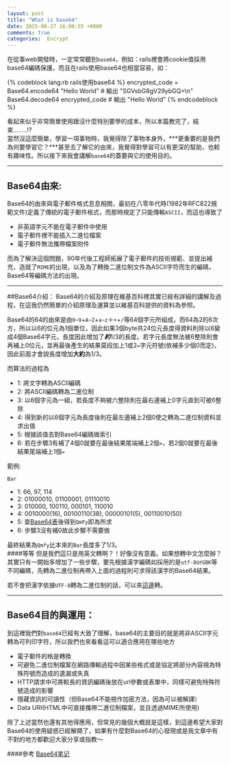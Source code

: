 ```yaml
---
layout: post
title: "What is base64"
date: 2015-06-27 16:00:55 +0800
comments: true
categories:  Encrypt
---
```

在從事web開發時，一定常常聽到`base64`，例如：rails裡會將cookie值採用base64編碼保護，而且在rails使用base64也相當容易，如：  

{% codeblock lang:rb rails使用base64 %}
	encrypted_code = Base64.encode64 "Hello World"
	# 輸出 "SGVsbG8gV29ybGQ=\n"
	Base64.decode64 encrypted_code
	# 輸出 "Hello World"
{% endcodeblock %}

看起來似乎非常簡單使用跟沒什麼特別要學的成本，所以本篇教完了，結束........!?  
當然沒這麼簡單，學習一項事物時，我覺得除了事物本身外，***更重要的是我們為何要學習它？***甚至去了解它的由來，我覺得對學習可以有更深的幫助，也較有趣味性。所以接下來我會講解`base64`的蓋要與它的使用目的。
<!--more-->
---
## Base64由來:

Base64的由來與電子郵件格式息息相關，最初在八零年代時(1982年RFC822規範文件)定義了傳統的電子郵件格式，而那時規定了只能傳輸`ASCII`，而這也導致了  

* 非英語字元不能在電子郵件中使用
* 電子郵件裡不能插入二進位檔案
* 電子郵件無法攜帶檔案附件

而為了解決這個問題，90年代後工程師拓展了電子郵件的技術規範、並提出補充，造就了`MIME`的出現，以及為了轉換二進位制文件為ASCII字符而生的編碼，Base64等編碼方法的出現。

---
##Base64介紹：
Base64的介紹及原理在維基百科裡其實已經有詳細的講解及過程，在這我仍然簡單的介紹原理及運算並以維基百科提供的資料為參照。

Base64的64的由來是由`0~9`+`A~Z`+`a~z`＋`+`+`/`等64個字元所組成，而64為2的6次方，所以以6的位元為1個單位，因此如果3個byte共24位元長度得資料則除以6變成4個Base64字元，長度因此增加了***約***1/3的長度。若字元長度無法被6整除則會再補上0位元，並再最後產生的結果莫段加上1或2`=`字元符號(依補多少個0而定)，因此前面才會說長度增加**大約**為1/3。

而算法的過程為

* 1: 將文字轉為ASCII編碼
* 2: 將ASCII編碼轉為二進位制
* 3: 以6個字元為一組，若長度不夠被六整除則在最右邊補上0字元直到可被6整除
* 4: 得到新的以6個字元為長度後則在最左邊補上2個0使之轉為二進位制資料並求出值
* 5: 根據該值去對Base64編碼做索引
* 6: 若在步驟3有補了4個0就要在最後結果尾端補上2個`=`，若2個0就要在最後結果尾端補上1個`=`

範例:

`Bar`

* 1: 66,        97,        114
* 2: 01000010, 01100001,   01110010
* 3: 010000, 100110, 000101, 110010
* 4: 0010000(16), 00100110(38), 00000101(5), 00110010(50)
* 5: 查[Base64表](http://www.dotnetspider.com/attachments/Resources/41901-12628-base-64-table.png)後得到`QmFy`即為所求
* 6: 步驟3沒有補0故此步驟不需要做

最終結果為`Qmfy`比本來的`Bar`長度多了1/3。  
####等等
但是我們這只是用英文轉啊？！好像沒有意義。如果想轉中文怎麼辦？其實只有一開始多增加了一些步驟，要先根據漢字編碼如採用的是`utf-8`or`GBK`等不同編碼，先轉為二進位制再帶入上面的過程則可求得該漢字的Base64結果。

若不會把漢字依據`UTF-8`轉為二進位制的話，可以來[這邊](https://sites.google.com/site/nathanlexwww/tools/utf8-convert)轉。

---
## Base64目的與運用：

到這裡我們對`base64`已經有大致了理解，base64的主要目的就是將非ASCII字元轉為可列印字符，所以我們也來看看這可以適合應用在哪些地方

*  電子郵件的格是轉換
*  可避免二進位制檔案在網路傳輸過程中因某些格式或是協定將部分內容視為特殊符號而造成的遺漏或失真
*  HTTP請求中可將較長的資訊編碼後放在url參數或表單中，同樣可避免特殊符號造成的影響
*  隱藏資訊的可讀性（但Base64不能視作加密方法，因為可以被解譯）
*  Data URI(HTML中可直接攜帶二進位制檔案，並且透過MIME所使用)

除了上述當然也還有其他得應用，但常見的幾個大概就是這樣，到這邊希望大家對Base64的使用疑惑已經解開了，如果有什麼對Base64的心發現或是我文章中有不對的地方都歡迎大家分享或指教～


####參考
[Base64笔记](http://www.ruanyifeng.com/blog/2008/06/base64.html)